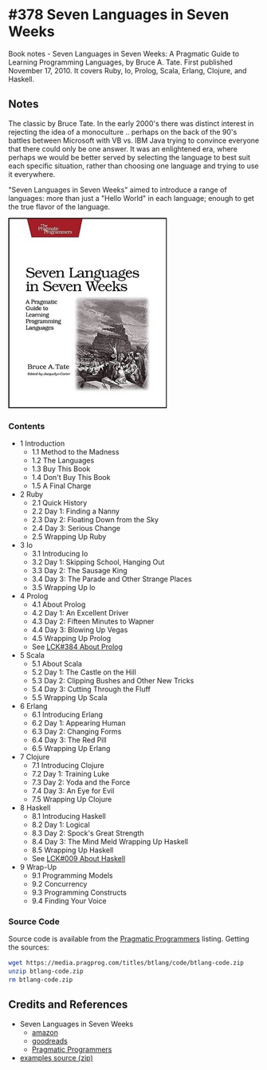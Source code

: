 # #378 Seven Languages in Seven Weeks

Book notes - Seven Languages in Seven Weeks: A Pragmatic Guide to Learning Programming Languages, by Bruce A. Tate. First published November 17, 2010.
It covers Ruby, Io, Prolog, Scala, Erlang, Clojure, and Haskell.

## Notes

The classic by Bruce Tate. In the early 2000's there was distinct interest in rejecting the idea of a monoculture
.. perhaps on the back of the 90's battles between Microsoft with VB vs. IBM Java trying to convince everyone that there could only be one answer.
It was an enlightened era, where perhaps we would be better served by selecting the language to best suit each specific situation,
rather than choosing one language and trying to use it everywhere.

"Seven Languages in Seven Weeks" aimed to introduce a range of languages:
more than just a "Hello World" in each language; enough to get the true flavor of the language.

[![cover](./assets/cover.jpg)](https://amzn.to/3WXqV2k)

### Contents

* 1 Introduction
    * 1.1 Method to the Madness
    * 1.2 The Languages
    * 1.3 Buy This Book
    * 1.4 Don't Buy This Book
    * 1.5 A Final Charge
* 2 Ruby
    * 2.1 Quick History
    * 2.2 Day 1: Finding a Nanny
    * 2.3 Day 2: Floating Down from the Sky
    * 2.4 Day 3: Serious Change
    * 2.5 Wrapping Up Ruby
* 3 Io
    * 3.1 Introducing Io
    * 3.2 Day 1: Skipping School, Hanging Out
    * 3.3 Day 2: The Sausage King
    * 3.4 Day 3: The Parade and Other Strange Places
    * 3.5 Wrapping Up lo
* 4 Prolog
    * 4.1 About Prolog
    * 4.2 Day 1: An Excellent Driver
    * 4.3 Day 2: Fifteen Minutes to Wapner
    * 4.4 Day 3: Blowing Up Vegas
    * 4.5 Wrapping Up Prolog
    * See [LCK#384 About Prolog](../../prolog/about/)
* 5 Scala
    * 5.1 About Scala
    * 5.2 Day 1: The Castle on the Hill
    * 5.3 Day 2: Clipping Bushes and Other New Tricks
    * 5.4 Day 3: Cutting Through the Fluff
    * 5.5 Wrapping Up Scala
* 6 Erlang
    * 6.1 Introducing Erlang
    * 6.2 Day 1: Appearing Human
    * 6.3 Day 2: Changing Forms
    * 6.4 Day 3: The Red Pill
    * 6.5 Wrapping Up Erlang
* 7 Clojure
    * 7.1 Introducing Clojure
    * 7.2 Day 1: Training Luke
    * 7.3 Day 2: Yoda and the Force
    * 7.4 Day 3: An Eye for Evil
    * 7.5 Wrapping Up Clojure
* 8 Haskell
    * 8.1 Introducing Haskell
    * 8.2 Day 1: Logical
    * 8.3 Day 2: Spock's Great Strength
    * 8.4 Day 3: The Mind Meld Wrapping Up Haskell
    * 8.5 Wrapping Up Haskell
    * See [LCK#009 About Haskell](../../haskell/about/)
* 9 Wrap-Up
    * 9.1 Programming Models
    * 9.2 Concurrency
    * 9.3 Programming Constructs
    * 9.4 Finding Your Voice

### Source Code

Source code is available from the [Pragmatic Programmers](https://pragprog.com/titles/btlang/seven-languages-in-seven-weeks/) listing.
Getting the sources:

```sh
wget https://media.pragprog.com/titles/btlang/code/btlang-code.zip
unzip btlang-code.zip
rm btlang-code.zip
```

## Credits and References

* Seven Languages in Seven Weeks
    * [amazon](https://amzn.to/3WXqV2k)
    * [goodreads](https://www.goodreads.com/book/show/7912517-seven-languages-in-seven-weeks)
    * [Pragmatic Programmers](https://pragprog.com/titles/btlang/seven-languages-in-seven-weeks/)
* [examples source (zip)](https://media.pragprog.com/titles/btlang/code/btlang-code.zip)

